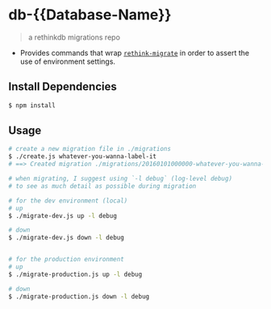 # db-{{Database-Name}}
> a rethinkdb migrations repo

- Provides commands that wrap [`rethink-migrate`](https://github.com/JohanObrink/rethink-migrate) in order to assert the use of environment settings.

## Install Dependencies

```sh
$ npm install
```

## Usage

```sh
# create a new migration file in ./migrations
$ ./create.js whatever-you-wanna-label-it
# ==> Created migration ./migrations/20160101000000-whatever-you-wanna-label-it.js

# when migrating, I suggest using `-l debug` (log-level debug)
# to see as much detail as possible during migration

# for the dev environment (local)
# up
$ ./migrate-dev.js up -l debug

# down
$ ./migrate-dev.js down -l debug


# for the production environment
# up
$ ./migrate-production.js up -l debug

# down
$ ./migrate-production.js down -l debug

```
